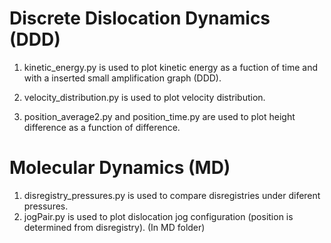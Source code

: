 Discrete Dislocation Dynamics (DDD)
====================================

1. kinetic_energy.py is used to plot kinetic energy as a fuction of time and with a inserted small amplification graph (DDD).

2. velocity_distribution.py is used to plot velocity distribution.

3. position_average2.py and position_time.py are used to plot height difference as a function of difference.

Molecular Dynamics (MD)
=======================

1. disregistry_pressures.py is used to compare disregistries under diferent pressures.
2. jogPair.py is used to plot dislocation jog configuration (position is determined from disregistry). (In MD folder)
